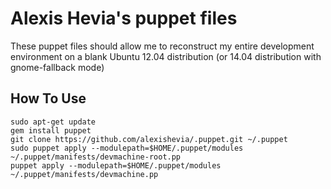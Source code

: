 # Alexis Hevia's puppet files
These puppet files should allow me to reconstruct my entire development environment on a blank Ubuntu 12.04 distribution (or 14.04 distribution with gnome-fallback mode)

## How To Use
```
sudo apt-get update
gem install puppet
git clone https://github.com/alexishevia/.puppet.git ~/.puppet
sudo puppet apply --modulepath=$HOME/.puppet/modules ~/.puppet/manifests/devmachine-root.pp
puppet apply --modulepath=$HOME/.puppet/modules ~/.puppet/manifests/devmachine.pp
```
